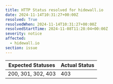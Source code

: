 ```yaml
---
title: HTTP Status resolved for hidewall.io
date: 2024-11-14T10:31:27+00:00Z
resolved: True
resolvedWhen: 2024-11-14T10:31:27+00:00Z
resolvedStartTime: 2024-11-08T11:28:04+00:00Z
severity: notice
affected:
  - hidewall.io
section: issue
---
```


| Expected Statuses | Actual Status  |
|-------------------|----------------|
| 200, 301, 302, 403 | 403 |
